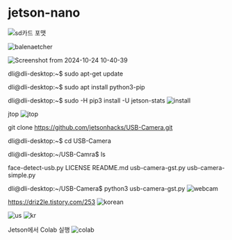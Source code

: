 # jetson-nano

![sd카드 포맷](https://github.com/user-attachments/assets/6e5c9554-bc0a-43fa-adaf-12ca8c1313a2)


![balenaetcher](https://github.com/user-attachments/assets/9d3e0288-67a3-43e4-9a23-3dc8168499f4)


![Screenshot from 2024-10-24 10-40-39](https://github.com/user-attachments/assets/5024e93b-94f5-4cf8-ab1e-5d551d4a8658)


dli@dli-desktop:~$ sudo apt-get update

dli@dli-desktop:~$ sudo apt install python3-pip

dli@dli-desktop:~$  sudo -H pip3 install -U jetson-stats
![install](https://github.com/user-attachments/assets/88e8ee78-3a22-468b-94c0-a9b231d5f210)

jtop
![jtop](https://github.com/user-attachments/assets/acaa29d4-d3bc-4175-b43a-85bcec49b067)

git clone https://github.com/jetsonhacks/USB-Camera.git

dli@dli-desktop:~$ cd USB-Camera

dli@dli-desktop:~/USB-Camra$ ls

  face-detect-usb.py  LICENSE  README.md  usb-camera-gst.py  usb-camera-simple.py

dli@dli-desktop:~/USB-Camera$ python3 usb-camera-gst.py
![webcam](https://github.com/user-attachments/assets/4d8e87ec-49e6-41a2-875e-69dcda1a17b0)


https://driz2le.tistory.com/253
![korean](https://github.com/user-attachments/assets/4f8b6f2b-b1d1-441d-83d3-ef56ed387312)

![us](https://github.com/user-attachments/assets/726f1f4f-a657-4bf0-bdbf-e2a87d848294)
![kr](https://github.com/user-attachments/assets/dcb00712-3806-4a62-a54e-2216732d086e)

Jetson에서 Colab 실행
![colab](https://github.com/user-attachments/assets/e9d47cf4-a337-4f91-9bf4-580d9f19e783)

